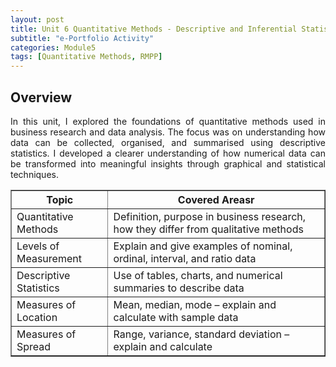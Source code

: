 ```yaml
---
layout: post
title: Unit 6 Quantitative Methods - Descriptive and Inferential Statistics
subtitle: "e-Portfolio Activity"
categories: Module5
tags: [Quantitative Methods, RMPP]
---
```


<html lang="en">
<body>

<h2>Overview</h2>

<p style="text-align: justify;">In this unit, I explored the foundations of quantitative methods used in business research and data analysis. The focus was on understanding how data can be collected, organised, and summarised using descriptive statistics. I developed a clearer understanding of how numerical data can be transformed into meaningful insights through graphical and statistical techniques.</p>


<table border="1" cellspacing="0" cellpadding="8">
  <thead>
    <tr>
      <th>Topic</th>
      <th>Covered Areasr</th>
    </tr>
  </thead>
  <tbody>
    <tr>
      <td>Quantitative Methods</td>
      <td>Definition, purpose in business research, how they differ from qualitative methods</td>
    </tr>
    <tr>
      <td>Levels of Measurement</td>
      <td>Explain and give examples of nominal, ordinal, interval, and ratio data</td>
    </tr>
    <tr>
      <td>Descriptive Statistics</td>
      <td>Use of tables, charts, and numerical summaries to describe data</td>
    </tr>
    <tr>
      <td>Measures of Location</td>
      <td>Mean, median, mode – explain and calculate with sample data</td>
    </tr>
    <tr>
      <td>Measures of Spread</td>
      <td>Range, variance, standard deviation – explain and calculate</td>
    </tr>
  </tbody>
</table>


</body>
</html>
